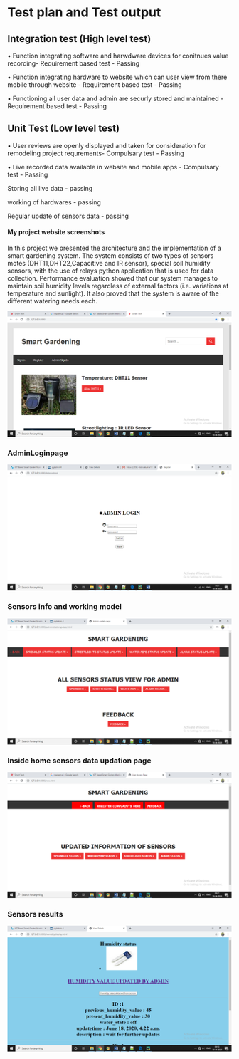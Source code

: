 <h1>Test plan and Test output</h1>

<h2>Integration test (High level test)</h2>

• Function integrating software and harwdware devices for conitnues value recording- Requirement based test - Passing

• Function integrating hardware to website which can user view from there mobile through website - Requirement based test - Passing

• Functioning all user data and admin are securly stored and maintained - Requirement based test - Passing


<h2>Unit Test (Low level test)</h2>

• User reviews are openly displayed and taken for consideration for remodeling project requrements- Compulsary test - Passing

• Live recorded data available in website and mobile apps - Compulsary test - Passing

Storing all live data - passing

working of hardwares - passing

Regular update of sensors data - passing




<h4> My project website screenshots</h4>



In this project we presented the architecture and the implementation of a smart gardening system. The system consists of two types of sensors motes (DHT11,DHT22,Capacitive and IR sensor), special soil humidity sensors, with the use of relays python application that is used for data collection. Performance evaluation showed that our system manages to maintain soil humidity levels regardless of external factors (i.e. variations at temperature and sunlight). It also proved that the system is aware of the different watering needs each.


![](https://github.com/Shivkumargowdru/smart-park/blob/main/Images/s1.png)


<h3>AdminLoginpage</h3>

![](https://github.com/Shivkumargowdru/smart-park/blob/main/Images/s2.png)

<h3>Sensors info and working model</h3>

![](https://github.com/Shivkumargowdru/smart-park/blob/main/Images/s3.png)

<h3>Inside home sensors data updation page</h3>

![](https://github.com/Shivkumargowdru/smart-park/blob/main/Images/s4.png)

<h3> Sensors results</h3>

![](https://github.com/Shivkumargowdru/smart-park/blob/main/Images/s5.png)

